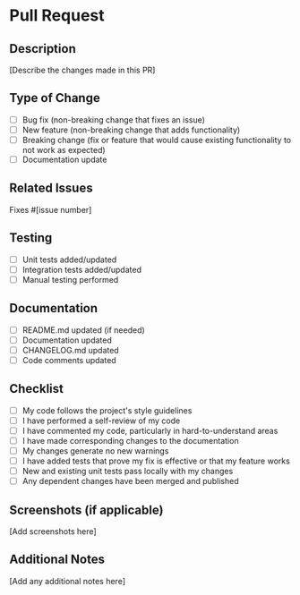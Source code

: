 # Pull Request

## Description

[Describe the changes made in this PR]

## Type of Change

- [ ] Bug fix (non-breaking change that fixes an issue)
- [ ] New feature (non-breaking change that adds functionality)
- [ ] Breaking change (fix or feature that would cause existing functionality to not work as expected)
- [ ] Documentation update

## Related Issues

Fixes #[issue number]

## Testing

- [ ] Unit tests added/updated
- [ ] Integration tests added/updated
- [ ] Manual testing performed

## Documentation

- [ ] README.md updated (if needed)
- [ ] Documentation updated
- [ ] CHANGELOG.md updated
- [ ] Code comments updated

## Checklist

- [ ] My code follows the project's style guidelines
- [ ] I have performed a self-review of my code
- [ ] I have commented my code, particularly in hard-to-understand areas
- [ ] I have made corresponding changes to the documentation
- [ ] My changes generate no new warnings
- [ ] I have added tests that prove my fix is effective or that my feature works
- [ ] New and existing unit tests pass locally with my changes
- [ ] Any dependent changes have been merged and published

## Screenshots (if applicable)

[Add screenshots here]

## Additional Notes

[Add any additional notes here]
